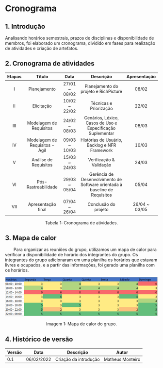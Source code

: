 # Cronograma

## 1. Introdução
  Analisando horários semestrais, prazos de disciplinas e disponibilidade de membros, foi elaborado um cronograma, dividido em fases para realização de atividades e criação de artefatos.
## 2. Cronograma de atividades

<center>

| Etapas | Título       | Data                                           | Descrição        | Apresentação        |
| :------: | :----------: | :---------------------------------------------------: | :------------: | :------------: |
| I    | Planejamento | 27/01 ~ 08/02 | Planejamento do projeto e RichPicture | 08/02 |
| II    | Elicitação | 10/02 ~ 22/02 | Técnicas e Priorização | 22/02 |
| III    | Modelagem de Requisitos | 24/02 ~ 08/03 | Cenários, Léxico, Casos de Uso e Especificação Suplementar | 08/03 |
| IV    | Modelagem de Requisitos - Ágil | 09/03 ~ 10/03 | Histórias de Usuário, Backlog e NFR Framework | 10/03 |
| V    | Análise de Requisitos | 15/03 ~ 24/03 | Verificação & Validação | 24/03 |
| VI    | Pós-Rastreabilidade | 29/03 ~ 05/04 | Gerência de Desenvolvimento de Software orientada à baseline de Requisitos | 05/04 |
| VII    | Apresentação final | 07/04 ~ 26/04 | Conclusão do projeto | 26/04 ~ 03/05 |

<figcaption>Tabela 1: Cronograma de atividades.</figcaption>

</center>

## 3. Mapa de calor

&emsp;&emsp;Para organizar as reuniões do grupo, utilizamos um mapa de calor para verificar a disponibilidade de horário dos integrantes do grupo. Os integrantes do grupo adicionaram em uma planilha os horários que estavam livres e ocupados, e a partir das informações, foi gerado uma planilha com os horários. 

<center>

![Mapa de Calor](../assets/heatmap.png)

<figcaption>Imagem 1: Mapa de calor do grupo.</figcaption>

</center>

## 4. Histórico de versão
<center>

| Versão | Data       | Descrição                                           | Autor        |
| ------ | ---------- | --------------------------------------------------- | ------------ |
| 0.1    | 06/02/2022 | Criação da introdução | Matheus Monteiro |

</center>